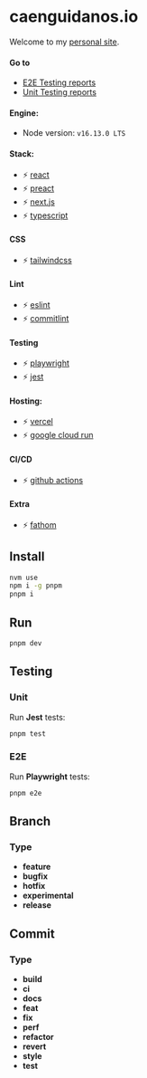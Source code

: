 # caenguidanos.io

Welcome to my [personal site](https://caenguidanos-io.vercel.app).

#### Go to

-  [E2E Testing reports](https://e2e-playwright-reports-xxg3rsseuq-oa.a.run.app)
-  [Unit Testing reports](https://unit-jest-reports-xxg3rsseuq-oa.a.run.app)

#### Engine:

-  Node version: `v16.13.0 LTS`

#### Stack:

-  :zap: [react](https://reactjs.org/)
-  :zap: [preact](https://preactjs.com/)
-  :zap: [next.js](https://nextjs.org/)
-  :zap: [typescript](https://www.typescriptlang.org/)

#### CSS

-  :zap: [tailwindcss](https://tailwindcss.com/)

#### Lint

-  :zap: [eslint](https://eslint.org/)
-  :zap: [commitlint](https://www.conventionalcommits.org/en/v1.0.0/)

#### Testing

- :zap: [playwright](https://playwright.dev/)
- :zap: [jest](https://jestjs.io/es-ES/)

#### Hosting:

-  :zap: [vercel](https://vercel.com/)
-  :zap: [google cloud run](https://cloud.google.com/run)

#### CI/CD

-  :zap: [github actions](https://github.com/features/actions)

#### Extra

-  :zap: [fathom](https://usefathom.com/)

## Install

```bash
nvm use
npm i -g pnpm
pnpm i
```

## Run

```bash
pnpm dev
```

## Testing

### Unit

Run **Jest** tests:

```bash
pnpm test
```

### E2E

Run **Playwright** tests:

```bash
pnpm e2e
```

## Branch

### Type

-  **feature**
-  **bugfix**
-  **hotfix**
-  **experimental**
-  **release**

## Commit

### Type

-  **build**
-  **ci**
-  **docs**
-  **feat**
-  **fix**
-  **perf**
-  **refactor**
-  **revert**
-  **style**
-  **test**
